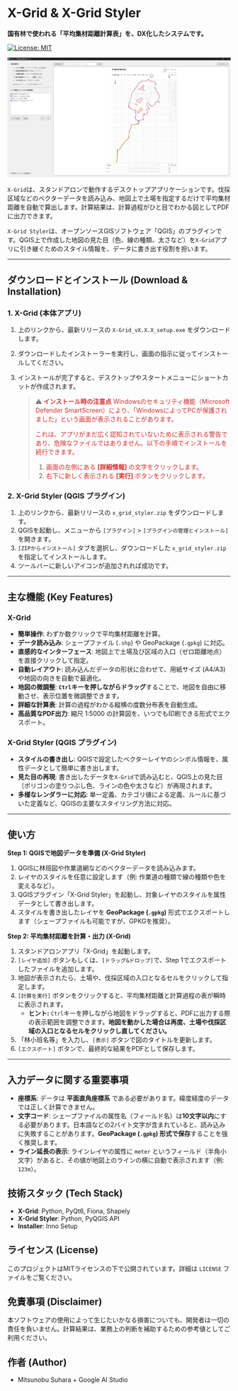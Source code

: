 # X-Grid & X-Grid Styler

**国有林で使われる「平均集材距離計算表」を、DX化したシステムです。**

[![License: MIT](https://img.shields.io/badge/License-MIT-yellow.svg)](https://opensource.org/licenses/MIT)

![X-Grid アプリケーションのスクリーンショット](https://raw.githubusercontent.com/MitsunobuSuhara/X_Grid4You/main/images/sample.png) 

`X-Grid`は、スタンドアロンで動作するデスクトップアプリケーションです。伐採区域などのベクターデータを読み込み、地図上で土場を指定するだけで平均集材距離を自動で算出します。計算結果は、計算過程がひと目でわかる図としてPDFに出力できます。

`X-Grid Styler`は、オープンソースGISソフトウェア「QGIS」のプラグインです。QGIS上で作成した地図の見た目（色、線の種類、太さなど）を`X-Grid`アプリに引き継ぐためのスタイル情報を、データに書き出す役割を担います。

---

## ダウンロードとインストール (Download & Installation)

### 1. X-Grid (本体アプリ)

1.  上のリンクから、最新リリースの `X-Grid_vX.X.X_setup.exe` をダウンロードします。
2.  ダウンロードしたインストーラーを実行し、画面の指示に従ってインストールしてください。
3.  インストールが完了すると、デスクトップやスタートメニューにショートカットが作成されます。

    > **⚠️ <font color="#D32F2F">インストール時の注意点</font>**
    > <font color="#D32F2F">Windowsのセキュリティ機能（Microsoft Defender SmartScreen）により、「WindowsによってPCが保護されました」という画面が表示されることがあります。</font>
    >
    > <font color="#D32F2F">これは、アプリがまだ広く認知されていないために表示される警告であり、危険なファイルではありません。以下の手順でインストールを続行できます。</font>
    >
    > 1.  <font color="#D32F2F">画面の左側にある **[詳細情報]** の文字をクリックします。</font>
    > 2.  <font color="#D32F2F">右下に新しく表示される **[実行]** ボタンをクリックします。</font>
    
### 2. X-Grid Styler (QGIS プラグイン)

1.  上のリンクから、最新リリースの `x_grid_styler.zip` をダウンロードします。
2.  QGISを起動し、メニューから `[プラグイン]` > `[プラグインの管理とインストール]` を開きます。
3.  `[ZIPからインストール]` タブを選択し、ダウンロードした `x_grid_styler.zip` を指定してインストールします。
4.  ツールバーに新しいアイコンが追加されれば成功です。

---

## 主な機能 (Key Features)

### X-Grid
- **簡単操作**: わずか数クリックで平均集材距離を計算。
- **データ読み込み**: シェープファイル (`.shp`) や GeoPackage (`.gpkg`) に対応。
- **直感的なインターフェース**: 地図上で土場及び区域の入口（ゼロ距離地点）を直接クリックして指定。
- **自動レイアウト**: 読み込んだデータの形状に合わせて、用紙サイズ (A4/A3) や地図の向きを自動で最適化。
- **地図の微調整**: **`Ctrl`キーを押しながらドラッグ**することで、地図を自由に移動させ、表示位置を微調整できます。
- **詳細な計算表**: 計算の過程がわかる縦横の度数分布表を自動生成。
- **高品質なPDF出力**: 縮尺 1:5000 の計算図を、いつでも印刷できる形式でエクスポート。

### X-Grid Styler (QGIS プラグイン)
- **スタイルの書き出し**: QGISで設定したベクターレイヤのシンボル情報を、属性データとして簡単に書き出します。
- **見た目の再現**: 書き出したデータを`X-Grid`で読み込むと、QGIS上の見た目（ポリゴンの塗りつぶし色、ラインの色や太さなど）が再現されます。
- **多様なレンダラーに対応**: 単一定義、カテゴリ値による定義、ルールに基づいた定義など、QGISの主要なスタイリング方法に対応。

---

## 使い方

**Step 1: QGISで地図データを準備 (X-Grid Styler)**
1. QGISに林班図や作業道網などのベクターデータを読み込みます。
2. レイヤのスタイルを任意に設定します（例: 作業道の種類で線の種類や色を変えるなど）。
3. QGISプラグイン「X-Grid Styler」を起動し、対象レイヤのスタイルを属性データとして書き出します。
4. スタイルを書き出したレイヤを **GeoPackage (`.gpkg`)** 形式でエクスポートします（シェープファイルも可能ですが、GPKGを推奨）。

**Step 2: 平均集材距離を計算・出力 (X-Grid)**
1. スタンドアロンアプリ「X-Grid」を起動します。
2. `[レイヤ追加]` ボタンもしくは、`[ドラッグ&ドロップ]`で、Step 1でエクスポートしたファイルを追加します。
3. 地図が表示されたら、土場や、伐採区域の入口となるセルをクリックして指定します。
4. `[計算を実行]` ボタンをクリックすると、平均集材距離と計算過程の表が瞬時に表示されます。
    - **ヒント:** `Ctrl`キーを押しながら地図をドラッグすると、PDFに出力する際の表示範囲を調整できます。**地図を動かした場合は再度、土場や伐採区域の入口となるセルをクリックし直してください。**
5. 「林小班名等」を入力し、`[表示]` ボタンで図のタイトルを更新します。
6. `[エクスポート]` ボタンで、最終的な結果をPDFとして保存します。

---

## 入力データに関する重要事項
- **座標系**: データは **平面直角座標系** である必要があります。緯度経度のデータでは正しく計算できません。
- **文字コード**: シェープファイルの属性名（フィールド名）は**10文字以内**にする必要があります。日本語などの2バイト文字が含まれていると、読み込みに失敗することがあります。**GeoPackage (`.gpkg`) 形式で保存**することを強く推奨します。
- **ライン延長の表示**: ラインレイヤの属性に `meter` というフィールド（半角小文字）があると、その値が地図上のラインの横に自動で表示されます（例: `123m`）。

## 技術スタック (Tech Stack)

- **X-Grid**: Python, PyQt6, Fiona, Shapely
- **X-Grid Styler**: Python, PyQGIS API
- **Installer**: Inno Setup

## ライセンス (License)

このプロジェクトはMITライセンスの下で公開されています。詳細は `LICENSE` ファイルをご覧ください。

## 免責事項 (Disclaimer)

本ソフトウェアの使用によって生じたいかなる損害についても、開発者は一切の責任を負いません。計算結果は、業務上の判断を補助するための参考値としてご利用ください。

## 作者 (Author)

- Mitsunobu Suhara + Google AI Studio

